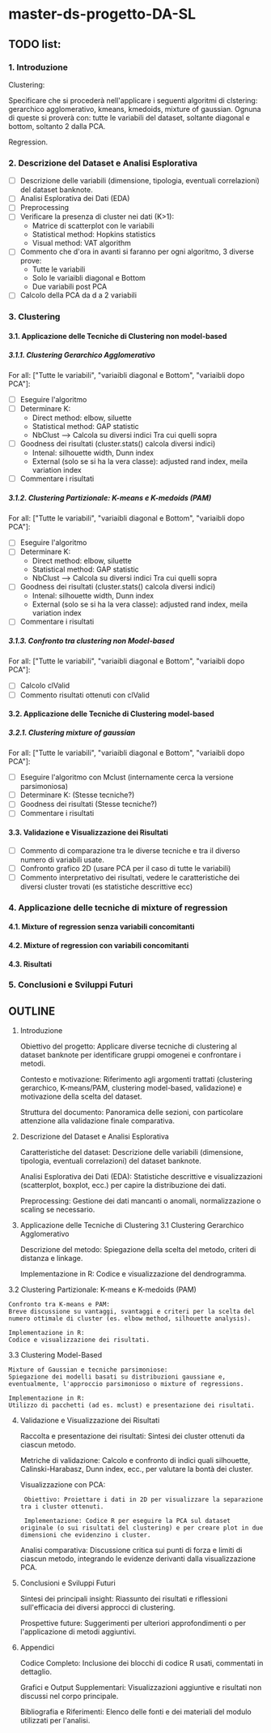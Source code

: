 # master-ds-progetto-DA-SL

## TODO list:

### 1. Introduzione

Clustering:

Specificare che si procederà nell'applicare i seguenti algoritmi di clstering: gerarchico agglomerativo, kmeans, kmedoids, mixture of gaussian.
Ognuna di queste si proverà con: tutte le variabili del dataset, soltante diagonal e bottom, soltanto 2 dalla PCA.

Regression.

### 2. Descrizione del Dataset e Analisi Esplorativa

- [ ] Descrizione delle variabili (dimensione, tipologia, eventuali correlazioni) del dataset banknote.
- [ ] Analisi Esplorativa dei Dati (EDA)
- [ ] Preprocessing
- [ ] Verificare la presenza di cluster nei dati (K>1):
    * Matrice di scatterplot con le variabili
    * Statistical method: Hopkins statistics
    * Visual method: VAT algorithm
- [ ] Commento che d'ora in avanti si faranno per ogni algoritmo, 3 diverse prove:
    - Tutte le variabili
    - Solo le variaibli diagonal e Bottom
    - Due variabili post PCA
- [ ] Calcolo della PCA da d a 2 variabili

### 3. Clustering

#### 3.1. Applicazione delle Tecniche di Clustering non model-based

##### 3.1.1. Clustering Gerarchico Agglomerativo

For all: ["Tutte le variabili", "variaibli diagonal e Bottom", "variaibli dopo PCA"]:

- [ ] Eseguire l'algoritmo
- [ ] Determinare K:
    * Direct method: elbow, siluette
    * Statistical method: GAP statistic
    * NbClust --> Calcola su diversi indici Tra cui quelli sopra
- [ ] Goodness dei risultati (cluster.stats() calcola diversi indici)
    * Intenal: silhouette width, Dunn index
    * External (solo se si ha la vera classe): adjusted rand index, meila variation index
- [ ] Commentare i risultati

##### 3.1.2. Clustering Partizionale: K-means e K-medoids (PAM)

For all: ["Tutte le variabili", "variaibli diagonal e Bottom", "variaibli dopo PCA"]:

- [ ] Eseguire l'algoritmo
- [ ] Determinare K:
    * Direct method: elbow, siluette
    * Statistical method: GAP statistic
    * NbClust --> Calcola su diversi indici Tra cui quelli sopra
- [ ] Goodness dei risultati (cluster.stats() calcola diversi indici)
    * Intenal: silhouette width, Dunn index
    * External (solo se si ha la vera classe): adjusted rand index, meila variation index
- [ ] Commentare i risultati

##### 3.1.3. Confronto tra clustering non Model-based

For all: ["Tutte le variabili", "variaibli diagonal e Bottom", "variaibli dopo PCA"]:

- [ ] Calcolo clValid
- [ ] Commento risultati ottenuti con clValid

#### 3.2. Applicazione delle Tecniche di Clustering model-based

##### 3.2.1. Clustering mixture of gaussian

For all: ["Tutte le variabili", "variaibli diagonal e Bottom", "variaibli dopo PCA"]:

- [ ] Eseguire l'algoritmo con Mclust (internamente cerca la versione parsimoniosa)
- [ ] Determinare K: (Stesse tecniche?)
- [ ] Goodness dei risultati (Stesse tecniche?)
- [ ] Commentare i risultati

#### 3.3. Validazione e Visualizzazione dei Risultati

- [ ] Commento di comparazione tra le diverse tecniche e tra il diverso numero di variabili usate.
- [ ] Confronto grafico 2D (usare PCA per il caso di tutte le variabili)
- [ ] Commento interpretativo dei risultati, vedere le caratteristiche dei diversi cluster trovati (es statistiche descrittive ecc)

### 4. Applicazione delle tecniche di mixture of regression

#### 4.1. Mixture of regression senza variabili concomitanti

#### 4.2. Mixture of regression con variabili concomitanti

#### 4.3. Risultati

### 5. Conclusioni e Sviluppi Futuri










## OUTLINE


1. Introduzione

    Obiettivo del progetto:
    Applicare diverse tecniche di clustering al dataset banknote per identificare gruppi omogenei e confrontare i metodi.

    Contesto e motivazione:
    Riferimento agli argomenti trattati (clustering gerarchico, K-means/PAM, clustering model-based, validazione) e motivazione della scelta del dataset.

    Struttura del documento:
    Panoramica delle sezioni, con particolare attenzione alla validazione finale comparativa.

2. Descrizione del Dataset e Analisi Esplorativa

    Caratteristiche del dataset:
    Descrizione delle variabili (dimensione, tipologia, eventuali correlazioni) del dataset banknote.

    Analisi Esplorativa dei Dati (EDA):
    Statistiche descrittive e visualizzazioni (scatterplot, boxplot, ecc.) per capire la distribuzione dei dati.

    Preprocessing:
    Gestione dei dati mancanti o anomali, normalizzazione o scaling se necessario.

3. Applicazione delle Tecniche di Clustering
3.1 Clustering Gerarchico Agglomerativo

    Descrizione del metodo:
    Spiegazione della scelta del metodo, criteri di distanza e linkage.

    Implementazione in R:
    Codice e visualizzazione del dendrogramma.

3.2 Clustering Partizionale: K-means e K-medoids (PAM)

    Confronto tra K-means e PAM:
    Breve discussione su vantaggi, svantaggi e criteri per la scelta del numero ottimale di cluster (es. elbow method, silhouette analysis).

    Implementazione in R:
    Codice e visualizzazione dei risultati.

3.3 Clustering Model-Based

    Mixture of Gaussian e tecniche parsimoniose:
    Spiegazione dei modelli basati su distribuzioni gaussiane e, eventualmente, l'approccio parsimonioso o mixture of regressions.

    Implementazione in R:
    Utilizzo di pacchetti (ad es. mclust) e presentazione dei risultati.

4. Validazione e Visualizzazione dei Risultati

    Raccolta e presentazione dei risultati:
    Sintesi dei cluster ottenuti da ciascun metodo.

    Metriche di validazione:
    Calcolo e confronto di indici quali silhouette, Calinski-Harabasz, Dunn index, ecc., per valutare la bontà dei cluster.

    Visualizzazione con PCA:

        Obiettivo: Proiettare i dati in 2D per visualizzare la separazione tra i cluster ottenuti.

        Implementazione: Codice R per eseguire la PCA sul dataset originale (o sui risultati del clustering) e per creare plot in due dimensioni che evidenzino i cluster.

    Analisi comparativa:
    Discussione critica sui punti di forza e limiti di ciascun metodo, integrando le evidenze derivanti dalla visualizzazione PCA.

5. Conclusioni e Sviluppi Futuri

    Sintesi dei principali insight:
    Riassunto dei risultati e riflessioni sull'efficacia dei diversi approcci di clustering.

    Prospettive future:
    Suggerimenti per ulteriori approfondimenti o per l'applicazione di metodi aggiuntivi.

6. Appendici

    Codice Completo:
    Inclusione dei blocchi di codice R usati, commentati in dettaglio.

    Grafici e Output Supplementari:
    Visualizzazioni aggiuntive e risultati non discussi nel corpo principale.

    Bibliografia e Riferimenti:
    Elenco delle fonti e dei materiali del modulo utilizzati per l'analisi.
